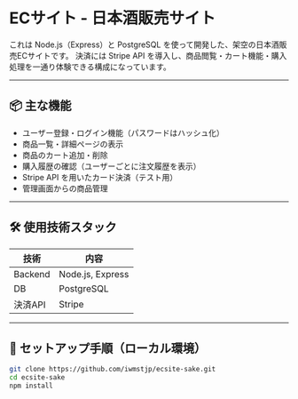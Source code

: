 # ECサイト - 日本酒販売サイト

これは Node.js（Express）と PostgreSQL を使って開発した、架空の日本酒販売ECサイトです。
決済には Stripe API を導入し、商品閲覧・カート機能・購入処理を一通り体験できる構成になっています。

---

## 📦 主な機能

- ユーザー登録・ログイン機能（パスワードはハッシュ化）
- 商品一覧・詳細ページの表示
- 商品のカート追加・削除
- 購入履歴の確認（ユーザーごとに注文履歴を表示）
- Stripe API を用いたカード決済（テスト用）
- 管理画面からの商品管理


---

## 🛠️ 使用技術スタック

| 技術      | 内容                     　　　|
|-----------|--------------------------|
| Backend   | Node.js, Express         |
| DB        | PostgreSQL               |
| 決済API    | Stripe                   |

---

## 🚀 セットアップ手順（ローカル環境）

```bash
git clone https://github.com/iwmstjp/ecsite-sake.git
cd ecsite-sake
npm install
